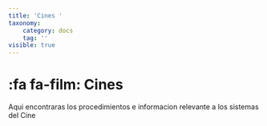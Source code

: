```yaml
---
title: 'Cines '
taxonomy:
    category: docs
    tag: ''
visible: true
---
```


# :fa fa-film: Cines

Aqui encontraras los procedimientos  e informacion relevante a los sistemas del Cine